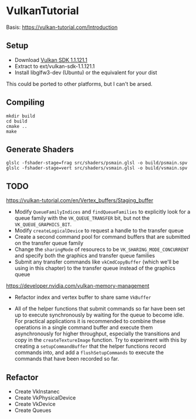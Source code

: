# VulkanTutorial

Basis: https://vulkan-tutorial.com/Introduction

## Setup

* Download [Vulkan SDK 1.1.121.1](https://vulkan.lunarg.com/sdk/home#sdk/downloadConfirm/1.1.121.1/linux/vulkansdk-linux-x86_64-1.1.121.1.tar.gz)
* Extract to ext/vulkan-sdk-1.1.121.1
* Install libglfw3-dev (Ubuntu) or the equivalent for your dist

This could be ported to other platforms, but I can't be arsed.

## Compiling

    mkdir build
    cd build
    cmake ..
    make

## Generate Shaders

    glslc -fshader-stage=frag src/shaders/psmain.glsl -o build/psmain.spv
    glslc -fshader-stage=vert src/shaders/vsmain.glsl -o build/vsmain.spv

## TODO

https://vulkan-tutorial.com/en/Vertex_buffers/Staging_buffer

* Modify `QueueFamilyIndices` and `findQueueFamilies` to explicitly look for a queue family with the
  `VK_QUEUE_TRANSFER` bit, but not the `VK_QUEUE_GRAPHICS_BIT`.
* Modify `createLogicalDevice` to request a handle to the transfer queue
* Create a second command pool for command buffers that are submitted on the transfer queue family
* Change the `sharingMode` of resourecs to be `VK_SHARING_MODE_CONCURRENT` and specify both the graphics and transfer
  queue families
* Submit any transfer commands like `vkCmdCopyBuffer` (which we'll be using in this chapter) to the transfer queue
  instead of the graphics queue

https://developer.nvidia.com/vulkan-memory-management

* Refactor index and vertex buffer to share same `VkBuffer`

* All of the helper functions that submit commands so far have been set up to execute synchronously by waiting for the queue to become idle. For practical applications it is recommended to combine these operations in a single command buffer and execute them asynchronously for higher throughput, especially the transitions and copy in the `createTextureImage` function. Try to experiment with this by creating a `setupCommandBuffer` that the helper functions record commands into, and add a `flushSetupCommands` to execute the commands that have been recorded so far.


## Refactor

* Create VkInstanec
* Create VkPhysicalDevice
* Create VkDevice
* Create Queues
